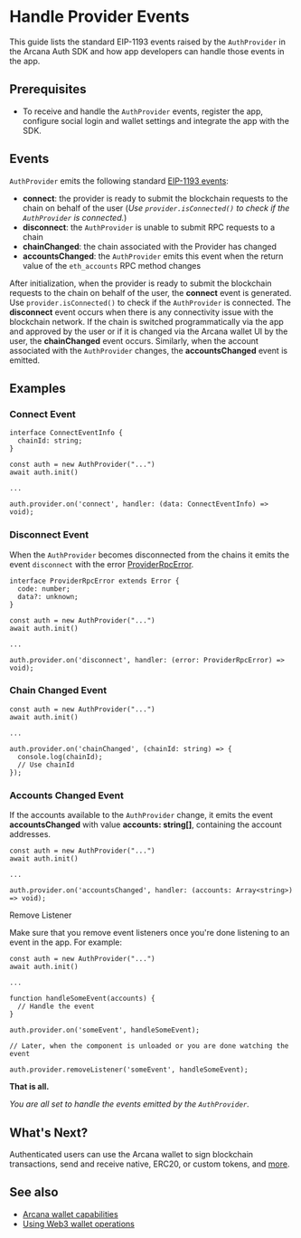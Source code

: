 # Handle Provider Events

This guide lists the standard EIP-1193 events raised by the `AuthProvider` in the Arcana Auth SDK and how app developers can handle those events in the app.

## Prerequisites

- To receive and handle the `AuthProvider` events, register the app, configure social login and wallet settings and integrate the app with the SDK.

## Events

`AuthProvider` emits the following standard [EIP-1193 events](https://eips.ethereum.org/EIPS/eip-1193#events):

- **connect**: the provider is ready to submit the blockchain requests to the chain on behalf of the user (*Use `provider.isConnected()` to check if the `AuthProvider` is connected.*)
- **disconnect**: the `AuthProvider` is unable to submit RPC requests to a chain
- **chainChanged**: the chain associated with the Provider has changed
- **accountsChanged**: the `AuthProvider` emits this event when the return value of the `eth_accounts` RPC method changes

After initialization, when the provider is ready to submit the blockchain requests to the chain on behalf of the user, the **connect** event is generated. Use `provider.isConnected()` to check if the `AuthProvider` is connected. The **disconnect** event occurs when there is any connectivity issue with the blockchain network. If the chain is switched programmatically via the app and approved by the user or if it is changed via the Arcana wallet UI by the user, the **chainChanged** event occurs. Similarly, when the account associated with the `AuthProvider` changes, the **accountsChanged** event is emitted.

## Examples

### Connect Event

```
interface ConnectEventInfo {
  chainId: string;
}

const auth = new AuthProvider("...")
await auth.init()

...

auth.provider.on('connect', handler: (data: ConnectEventInfo) => void);

```

### Disconnect Event

When the `AuthProvider` becomes disconnected from the chains it emits the event `disconnect` with the error [ProviderRpcError](https://eips.ethereum.org/EIPS/eip-1193#rpc-errors).

```
interface ProviderRpcError extends Error {
  code: number;
  data?: unknown;
}

const auth = new AuthProvider("...")
await auth.init()

...

auth.provider.on('disconnect', handler: (error: ProviderRpcError) => void);

```

### Chain Changed Event

```
const auth = new AuthProvider("...")
await auth.init()

...

auth.provider.on('chainChanged', (chainId: string) => { 
  console.log(chainId);
  // Use chainId
});

```

### Accounts Changed Event

If the accounts available to the `AuthProvider` change, it emits the event **accountsChanged** with value **accounts: string[]**, containing the account addresses.

```
const auth = new AuthProvider("...")
await auth.init()

...

auth.provider.on('accountsChanged', handler: (accounts: Array<string>) => void);

```

Remove Listener

Make sure that you remove event listeners once you're done listening to an event in the app. For example:

```
const auth = new AuthProvider("...")
await auth.init()

...

function handleSomeEvent(accounts) {
  // Handle the event
}

auth.provider.on('someEvent', handleSomeEvent);

// Later, when the component is unloaded or you are done watching the event

auth.provider.removeListener('someEvent', handleSomeEvent);

```

**That is all.**

*You are all set to handle the events emitted by the `AuthProvider`.*

## What's Next?

Authenticated users can use the Arcana wallet to sign blockchain transactions, send and receive native, ERC20, or custom tokens, and [more](../../user-guides/wallet-ui/).

## See also

- [Arcana wallet capabilities](../../concepts/anwallet/)
- [Using Web3 wallet operations](../../user-guides/wallet-ui/)
